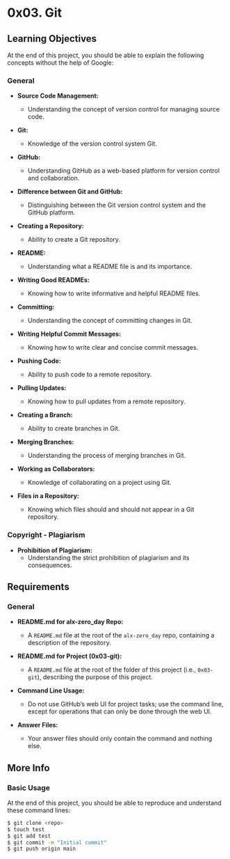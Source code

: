# 0x03. Git

## Learning Objectives

At the end of this project, you should be able to explain the following concepts without the help of Google:

### General

- **Source Code Management:**
  - Understanding the concept of version control for managing source code.

- **Git:**
  - Knowledge of the version control system Git.

- **GitHub:**
  - Understanding GitHub as a web-based platform for version control and collaboration.

- **Difference between Git and GitHub:**
  - Distinguishing between the Git version control system and the GitHub platform.

- **Creating a Repository:**
  - Ability to create a Git repository.

- **README:**
  - Understanding what a README file is and its importance.

- **Writing Good READMEs:**
  - Knowing how to write informative and helpful README files.

- **Committing:**
  - Understanding the concept of committing changes in Git.

- **Writing Helpful Commit Messages:**
  - Knowing how to write clear and concise commit messages.

- **Pushing Code:**
  - Ability to push code to a remote repository.

- **Pulling Updates:**
  - Knowing how to pull updates from a remote repository.

- **Creating a Branch:**
  - Ability to create branches in Git.

- **Merging Branches:**
  - Understanding the process of merging branches in Git.

- **Working as Collaborators:**
  - Knowledge of collaborating on a project using Git.

- **Files in a Repository:**
  - Knowing which files should and should not appear in a Git repository.

### Copyright - Plagiarism

- **Prohibition of Plagiarism:**
  - Understanding the strict prohibition of plagiarism and its consequences.

## Requirements

### General

- **README.md for alx-zero_day Repo:**
  - A `README.md` file at the root of the `alx-zero_day` repo, containing a description of the repository.

- **README.md for Project (0x03-git):**
  - A `README.md` file at the root of the folder of this project (i.e., `0x03-git`), describing the purpose of this project.

- **Command Line Usage:**
  - Do not use GitHub’s web UI for project tasks; use the command line, except for operations that can only be done through the web UI.

- **Answer Files:**
  - Your answer files should only contain the command and nothing else.

## More Info

### Basic Usage

At the end of this project, you should be able to reproduce and understand these command lines:

```bash
$ git clone <repo>
$ touch test
$ git add test
$ git commit -m "Initial commit"
$ git push origin main
